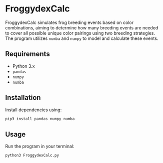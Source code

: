 # FroggydexCalc

FroggydexCalc simulates frog breeding events based on color combinations, aiming to determine how many breeding events are needed to cover all possible unique color pairings using two breeding strategies. The program utilizes `numba` and `numpy` to model and calculate these events.

## Requirements

- Python 3.x
- `pandas`
- `numpy`
- `numba`

## Installation

Install dependencies using:

```bash
pip3 install pandas numpy numba
```

## Usage

Run the program in your terminal:

```bash
python3 FroggydexCalc.py
```

